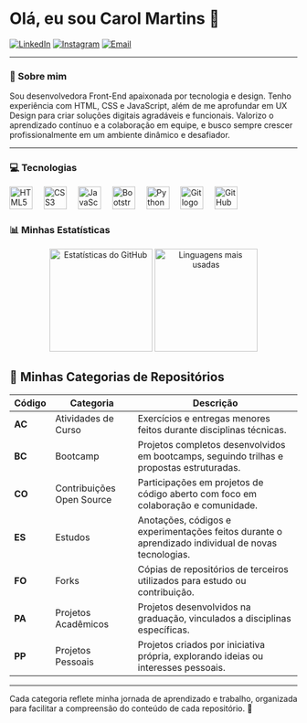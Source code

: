 # Olá, eu sou Carol Martins 👋

[![LinkedIn](https://img.shields.io/static/v1?message=LinkedIn&logo=linkedin&label=&color=0077B5&logoColor=white&labelColor=&style=for-the-badge)](https://www.linkedin.com/in/caroline-a-martins/)
[![Instagram](https://img.shields.io/static/v1?message=Instagram&logo=instagram&label=&color=E4505F&logoColor=white&labelColor=&style=for-the-badge)](https://www.instagram.com/mcarolzita/)
[![Email](https://img.shields.io/static/v1?message=Email&logo=gmail&label=&color=D14836&logoColor=white&labelColor=&style=for-the-badge)](mailto:business.carolmartins@gmail.com)

---

### 🚀 Sobre mim

Sou desenvolvedora Front-End apaixonada por tecnologia e design. Tenho experiência com HTML, CSS e JavaScript, além de me aprofundar em UX Design para criar soluções digitais agradáveis e funcionais. Valorizo o aprendizado contínuo e a colaboração em equipe, e busco sempre crescer profissionalmente em um ambiente dinâmico e desafiador.

---

### 💻 Tecnologias

<div align="left">
  <img src="https://cdn.jsdelivr.net/gh/devicons/devicon/icons/html5/html5-original.svg" height="40" alt="HTML5 logo" />
  <img width="12" />
  <img src="https://cdn.jsdelivr.net/gh/devicons/devicon/icons/css3/css3-original.svg" height="40" alt="CSS3 logo" />
  <img width="12" />
  <img src="https://cdn.jsdelivr.net/gh/devicons/devicon/icons/javascript/javascript-original.svg" height="40" alt="JavaScript logo" />
  <img width="12" />
  <img src="https://upload.wikimedia.org/wikipedia/commons/thumb/b/b2/Bootstrap_logo.svg/2048px-Bootstrap_logo.svg.png" height="40" alt="Bootstrap logo" />
  <img width="12" />
  <img src="https://cdn.jsdelivr.net/gh/devicons/devicon/icons/python/python-original.svg" height="40" alt="Python logo" />
  <img width="12" />
  <img src="https://cdn.jsdelivr.net/gh/devicons/devicon/icons/git/git-plain.svg" height="40" alt="Git logo" />
  <img width="12" />
  <img src="https://cdn.jsdelivr.net/gh/devicons/devicon/icons/github/github-original.svg" height="40" alt="GitHub logo" />
</div>

###

### 📊 Minhas Estatísticas

<div align="center">
  <img src="https://github-readme-stats.vercel.app/api?username=Caroline-A-Martins&hide_title=false&hide_rank=false&show_icons=true&include_all_commits=true&count_private=true&disable_animations=false&theme=dracula&locale=en&hide_border=true&order=1" height="180" alt="Estatísticas do GitHub" />
  <img src="https://github-readme-stats.vercel.app/api/top-langs?username=Caroline-A-Martins&locale=en&hide_title=false&layout=compact&card_width=320&langs_count=5&theme=dracula&hide_border=true&order=2" height="180" alt="Linguagens mais usadas" />
</div>

## 📁 Minhas Categorias de Repositórios

| Código | Categoria                  | Descrição                                                                 |
|--------|----------------------------|---------------------------------------------------------------------------|
| **AC** | Atividades de Curso        | Exercícios e entregas menores feitos durante disciplinas técnicas.         |
| **BC** | Bootcamp                   | Projetos completos desenvolvidos em bootcamps, seguindo trilhas e propostas estruturadas. |
| **CO** | Contribuições Open Source  | Participações em projetos de código aberto com foco em colaboração e comunidade. |
| **ES** | Estudos                    | Anotações, códigos e experimentações feitos durante o aprendizado individual de novas tecnologias. |
| **FO** | Forks                      | Cópias de repositórios de terceiros utilizados para estudo ou contribuição. |
| **PA** | Projetos Acadêmicos        | Projetos desenvolvidos na graduação, vinculados a disciplinas específicas. |
| **PP** | Projetos Pessoais          | Projetos criados por iniciativa própria, explorando ideias ou interesses pessoais. |

---

Cada categoria reflete minha jornada de aprendizado e trabalho, organizada para facilitar a compreensão do conteúdo de cada repositório. 🚀

